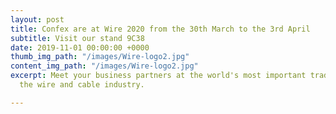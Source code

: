 ```yaml
---
layout: post
title: Confex are at Wire 2020 from the 30th March to the 3rd April
subtitle: Visit our stand 9C38
date: 2019-11-01 00:00:00 +0000
thumb_img_path: "/images/Wire-logo2.jpg"
content_img_path: "/images/Wire-logo2.jpg"
excerpt: Meet your business partners at the world's most important trade show for
  the wire and cable industry.

---
```

